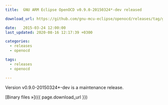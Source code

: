 ```yaml
---
title:  GNU ARM Eclipse OpenOCD v0.9.0-20150324*-dev released

download_url: https://github.com/gnu-mcu-eclipse/openocd/releases/tag/gae-0.9.0-20150324

date:   2015-03-24 12:00:00
last_updated: 2020-08-16 12:17:39 +0300

categories:
  - releases
  - openocd

tags:
  - releases
  - openocd

---
```


Version v0.9.0-20150324*-dev is a maintenance release.

[Binary files »]({{ page.download_url }})
